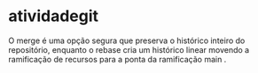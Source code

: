 # atividadegit
O merge é uma opção segura que preserva o histórico inteiro do repositório, enquanto o rebase cria um histórico linear movendo a ramificação de recursos para a ponta da ramificação main .
